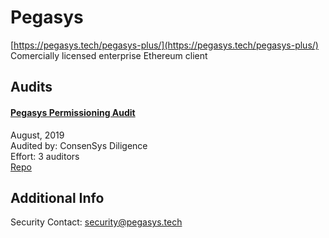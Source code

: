
# Pegasys
  
[https://pegasys.tech/pegasys-plus/](https://pegasys.tech/pegasys-plus/)<br>
Comercially licensed enterprise Ethereum client


## Audits



#### [Pegasys Permissioning Audit](https://diligence.consensys.net/audits/2019/08/pegasys-permissioning/)

August, 2019<br>
Audited by: ConsenSys Diligence<br>Effort: 3 auditors<br>
[Repo](https://github.com/PegaSysEng/permissioning-smart-contracts)
      

  



## Additional Info

Security Contact: security@pegasys.tech
